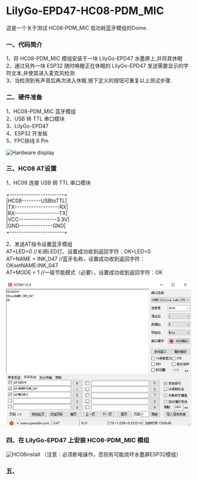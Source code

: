 # LilyGo-EPD47-HC08-PDM_MIC
这是一个关于测试 HC08-PDM_MIC 低功耗蓝牙模组的Dome.  

### 一、代码简介
1、将 HC08-PDM_MIC 模组安装于一块 LilyGo-EPD47 水墨屏上,并将其休眠  
2、通过另外一块 ESP32 随时唤醒正在休眠的 LilyGo-EPD47 发送需要显示的字符文本,并使其进入麦克风检测  
3、当检测到有声音后再次进入休眠.按下定义的按钮可重复以上测试步骤.  
  
### 二、硬件准备
1、HC08-PDM_MIC 蓝牙模组  
2、USB 转 TTL 串口模块  
3、LilyGo-EPD47  
4、ESP32 开发板  
5、FPC排线 6 Pin   
  
![Hardware display](/images/1.jpg)  
  
### 三、HC08 AT设置
1、HC08 连接 USB 转 TTL 串口模块  
  
+-----------------------+   
|HC08--------USBtoTTL|  
|TX-------------------RX|  
|RX-------------------TX|  
|VCC----------------3.3V|  
|GND--------------GND|  
+-----------------------+  
  
2、发送AT指令设置蓝牙模组  
AT+LED=0           //关闭LED灯，设置成功收到返回字符：OK+LED=0  
AT+NAME = INK_047  //蓝牙名称，设置成功收到返回字符：OKsetNAME:INK_047  
AT+MODE = 1        //一级节能模式（必要），设置成功收到返回字符：OK  
  
![HC08-ATset](/images/ATset.jpg)  
  
### 四、在 LilyGo-EPD47 上安装 HC08-PDM_MIC 模组
![HC08install](/images/2.jpg)
（注意：必须断电操作，否则有可能烧坏水墨屏ESP32模组）  
  
### 五、

